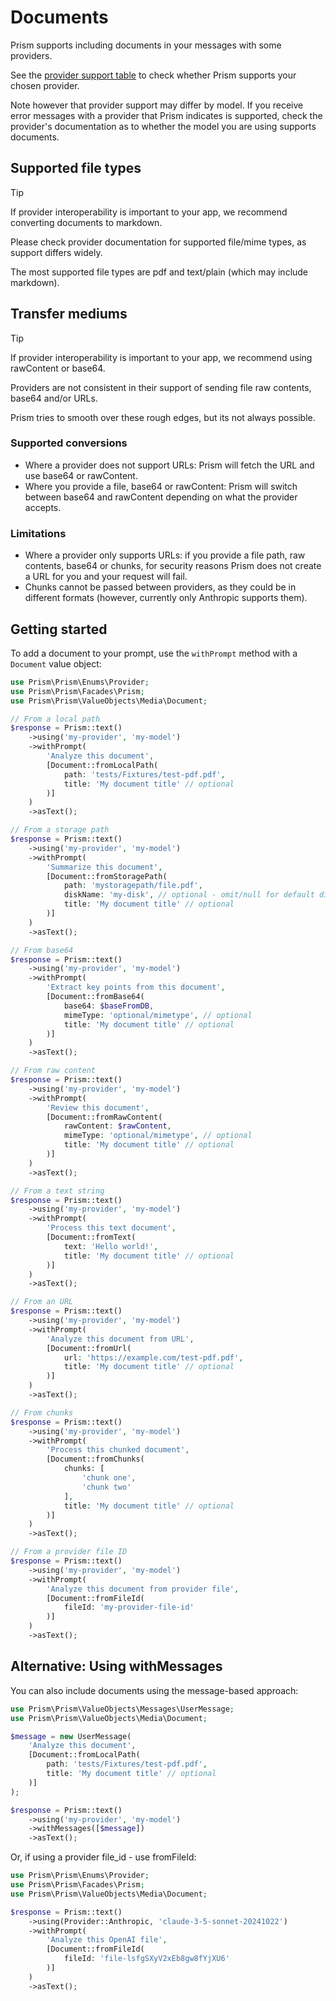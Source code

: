 # Documents

Prism supports including documents in your messages with some providers.

See the [provider support table](/getting-started/introduction.html#provider-support) to check whether Prism supports your chosen provider.

Note however that provider support may differ by model. If you receive error messages with a provider that Prism indicates is supported, check the provider's documentation as to whether the model you are using supports documents.

## Supported file types

> [!TIP]
> If provider interoperability is important to your app, we recommend converting documents to markdown.

Please check provider documentation for supported file/mime types, as support differs widely.

The most supported file types are pdf and text/plain (which may include markdown).

## Transfer mediums

> [!TIP]
> If provider interoperability is important to your app, we recommend using rawContent or base64.

Providers are not consistent in their support of sending file raw contents, base64 and/or URLs.

Prism tries to smooth over these rough edges, but its not always possible.

### Supported conversions

- Where a provider does not support URLs: Prism will fetch the URL and use base64 or rawContent.
- Where you provide a file, base64 or rawContent: Prism will switch between base64 and rawContent depending on what the provider accepts.

### Limitations

- Where a provider only supports URLs: if you provide a file path, raw contents, base64 or chunks, for security reasons Prism does not create a URL for you and your request will fail.
- Chunks cannot be passed between providers, as they could be in different formats (however, currently only Anthropic supports them).

## Getting started

To add a document to your prompt, use the `withPrompt` method with a `Document` value object:

```php
use Prism\Prism\Enums\Provider;
use Prism\Prism\Facades\Prism;
use Prism\Prism\ValueObjects\Media\Document;

// From a local path
$response = Prism::text()
    ->using('my-provider', 'my-model')
    ->withPrompt(
        'Analyze this document',
        [Document::fromLocalPath(
            path: 'tests/Fixtures/test-pdf.pdf',
            title: 'My document title' // optional
        )]
    )
    ->asText();

// From a storage path
$response = Prism::text()
    ->using('my-provider', 'my-model')
    ->withPrompt(
        'Summarize this document',
        [Document::fromStoragePath(
            path: 'mystoragepath/file.pdf',
            diskName: 'my-disk', // optional - omit/null for default disk
            title: 'My document title' // optional
        )]
    )
    ->asText();

// From base64
$response = Prism::text()
    ->using('my-provider', 'my-model')
    ->withPrompt(
        'Extract key points from this document',
        [Document::fromBase64(
            base64: $baseFromDB,
            mimeType: 'optional/mimetype', // optional
            title: 'My document title' // optional
        )]
    )
    ->asText();

// From raw content
$response = Prism::text()
    ->using('my-provider', 'my-model')
    ->withPrompt(
        'Review this document',
        [Document::fromRawContent(
            rawContent: $rawContent,
            mimeType: 'optional/mimetype', // optional
            title: 'My document title' // optional
        )]
    )
    ->asText();

// From a text string
$response = Prism::text()
    ->using('my-provider', 'my-model')
    ->withPrompt(
        'Process this text document',
        [Document::fromText(
            text: 'Hello world!',
            title: 'My document title' // optional
        )]
    )
    ->asText();

// From an URL
$response = Prism::text()
    ->using('my-provider', 'my-model')
    ->withPrompt(
        'Analyze this document from URL',
        [Document::fromUrl(
            url: 'https://example.com/test-pdf.pdf',
            title: 'My document title' // optional
        )]
    )
    ->asText();

// From chunks
$response = Prism::text()
    ->using('my-provider', 'my-model')
    ->withPrompt(
        'Process this chunked document',
        [Document::fromChunks(
            chunks: [
                'chunk one',
                'chunk two'
            ],
            title: 'My document title' // optional
        )]
    )
    ->asText();

// From a provider file ID
$response = Prism::text()
    ->using('my-provider', 'my-model')
    ->withPrompt(
        'Analyze this document from provider file',
        [Document::fromFileId(
            fileId: 'my-provider-file-id'
        )]
    )
    ->asText();
```

## Alternative: Using withMessages

You can also include documents using the message-based approach:

```php
use Prism\Prism\ValueObjects\Messages\UserMessage;
use Prism\Prism\ValueObjects\Media\Document;

$message = new UserMessage(
    'Analyze this document',
    [Document::fromLocalPath(
        path: 'tests/Fixtures/test-pdf.pdf',
        title: 'My document title' // optional
    )]
);

$response = Prism::text()
    ->using('my-provider', 'my-model')
    ->withMessages([$message])
    ->asText();
```

Or, if using a provider file_id - use fromFileId:

```php
use Prism\Prism\Enums\Provider;
use Prism\Prism\Facades\Prism;
use Prism\Prism\ValueObjects\Media\Document;

$response = Prism::text()
    ->using(Provider::Anthropic, 'claude-3-5-sonnet-20241022')
    ->withPrompt(
        'Analyze this OpenAI file',
        [Document::fromFileId(
            fileId: 'file-lsfgSXyV2xEb8gw8fYjXU6'
        )]
    )
    ->asText();
```
